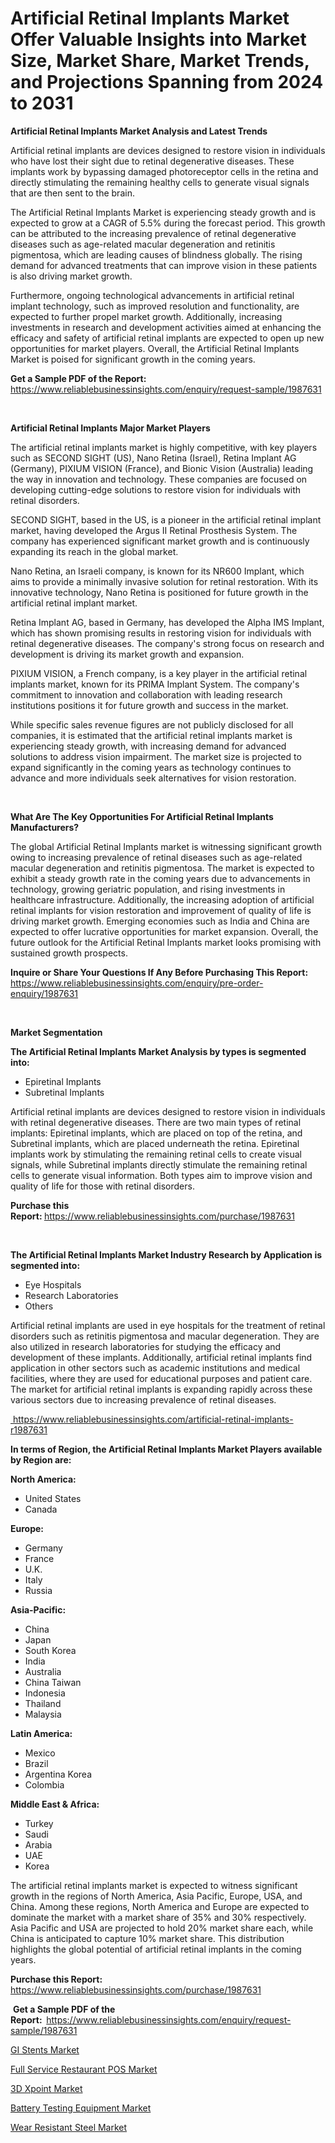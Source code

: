 <p><h1>Artificial Retinal Implants Market Offer Valuable Insights into Market Size, Market Share, Market Trends, and Projections Spanning from 2024 to 2031</h1></p><p><strong>Artificial Retinal Implants Market Analysis and Latest Trends</strong></p>
<p><p>Artificial retinal implants are devices designed to restore vision in individuals who have lost their sight due to retinal degenerative diseases. These implants work by bypassing damaged photoreceptor cells in the retina and directly stimulating the remaining healthy cells to generate visual signals that are then sent to the brain.</p><p>The Artificial Retinal Implants Market is experiencing steady growth and is expected to grow at a CAGR of 5.5% during the forecast period. This growth can be attributed to the increasing prevalence of retinal degenerative diseases such as age-related macular degeneration and retinitis pigmentosa, which are leading causes of blindness globally. The rising demand for advanced treatments that can improve vision in these patients is also driving market growth.</p><p>Furthermore, ongoing technological advancements in artificial retinal implant technology, such as improved resolution and functionality, are expected to further propel market growth. Additionally, increasing investments in research and development activities aimed at enhancing the efficacy and safety of artificial retinal implants are expected to open up new opportunities for market players. Overall, the Artificial Retinal Implants Market is poised for significant growth in the coming years.</p></p>
<p><strong>Get a Sample PDF of the Report:&nbsp;</strong> <a href="https://www.reliablebusinessinsights.com/enquiry/request-sample/1987631">https://www.reliablebusinessinsights.com/enquiry/request-sample/1987631</a></p>
<p>&nbsp;</p>
<p><strong>Artificial Retinal Implants Major Market Players</strong></p>
<p><p>The artificial retinal implants market is highly competitive, with key players such as SECOND SIGHT (US), Nano Retina (Israel), Retina Implant AG (Germany), PIXIUM VISION (France), and Bionic Vision (Australia) leading the way in innovation and technology. These companies are focused on developing cutting-edge solutions to restore vision for individuals with retinal disorders.</p><p>SECOND SIGHT, based in the US, is a pioneer in the artificial retinal implant market, having developed the Argus II Retinal Prosthesis System. The company has experienced significant market growth and is continuously expanding its reach in the global market.</p><p>Nano Retina, an Israeli company, is known for its NR600 Implant, which aims to provide a minimally invasive solution for retinal restoration. With its innovative technology, Nano Retina is positioned for future growth in the artificial retinal implant market.</p><p>Retina Implant AG, based in Germany, has developed the Alpha IMS Implant, which has shown promising results in restoring vision for individuals with retinal degenerative diseases. The company's strong focus on research and development is driving its market growth and expansion.</p><p>PIXIUM VISION, a French company, is a key player in the artificial retinal implants market, known for its PRIMA Implant System. The company's commitment to innovation and collaboration with leading research institutions positions it for future growth and success in the market.</p><p>While specific sales revenue figures are not publicly disclosed for all companies, it is estimated that the artificial retinal implants market is experiencing steady growth, with increasing demand for advanced solutions to address vision impairment. The market size is projected to expand significantly in the coming years as technology continues to advance and more individuals seek alternatives for vision restoration.</p></p>
<p>&nbsp;</p>
<p><strong>What Are The Key Opportunities For Artificial Retinal Implants Manufacturers?</strong></p>
<p><p>The global Artificial Retinal Implants market is witnessing significant growth owing to increasing prevalence of retinal diseases such as age-related macular degeneration and retinitis pigmentosa. The market is expected to exhibit a steady growth rate in the coming years due to advancements in technology, growing geriatric population, and rising investments in healthcare infrastructure. Additionally, the increasing adoption of artificial retinal implants for vision restoration and improvement of quality of life is driving market growth. Emerging economies such as India and China are expected to offer lucrative opportunities for market expansion. Overall, the future outlook for the Artificial Retinal Implants market looks promising with sustained growth prospects.</p></p>
<p><strong>Inquire or Share Your Questions If Any Before Purchasing This Report:</strong> <a href="https://www.reliablebusinessinsights.com/enquiry/pre-order-enquiry/1987631">https://www.reliablebusinessinsights.com/enquiry/pre-order-enquiry/1987631</a></p>
<p>&nbsp;</p>
<p><strong>Market Segmentation</strong></p>
<p><strong>The Artificial Retinal Implants Market Analysis by types is segmented into:</strong></p>
<p><ul><li>Epiretinal Implants</li><li>Subretinal Implants</li></ul></p>
<p><p>Artificial retinal implants are devices designed to restore vision in individuals with retinal degenerative diseases. There are two main types of retinal implants: Epiretinal implants, which are placed on top of the retina, and Subretinal implants, which are placed underneath the retina. Epiretinal implants work by stimulating the remaining retinal cells to create visual signals, while Subretinal implants directly stimulate the remaining retinal cells to generate visual information. Both types aim to improve vision and quality of life for those with retinal disorders.</p></p>
<p><strong>Purchase this Report:&nbsp;</strong><a href="https://www.reliablebusinessinsights.com/purchase/1987631">https://www.reliablebusinessinsights.com/purchase/1987631</a></p>
<p>&nbsp;</p>
<p><strong>The Artificial Retinal Implants Market Industry Research by Application is segmented into:</strong></p>
<p><ul><li>Eye Hospitals</li><li>Research Laboratories</li><li>Others</li></ul></p>
<p><p>Artificial retinal implants are used in eye hospitals for the treatment of retinal disorders such as retinitis pigmentosa and macular degeneration. They are also utilized in research laboratories for studying the efficacy and development of these implants. Additionally, artificial retinal implants find application in other sectors such as academic institutions and medical facilities, where they are used for educational purposes and patient care. The market for artificial retinal implants is expanding rapidly across these various sectors due to increasing prevalence of retinal diseases.</p></p>
<p><a href="https://www.reliablebusinessinsights.com/artificial-retinal-implants-r1987631">&nbsp;https://www.reliablebusinessinsights.com/artificial-retinal-implants-r1987631</a></p>
<p><strong>In terms of Region, the Artificial Retinal Implants Market Players available by Region are:</strong></p>
<p>
    <p> <strong> North America: </strong>
        <ul>
            <li>United States</li>
            <li>Canada</li>
        </ul>
        </p> 
    <p> <strong> Europe: </strong>
        <ul>
            <li>Germany</li>
            <li>France</li>
            <li>U.K.</li>
            <li>Italy</li>
            <li>Russia</li>
        </ul>
        </p> 
    <p> <strong> Asia-Pacific: </strong>
        <ul>
            <li>China</li>
            <li>Japan</li>
            <li>South Korea</li>
            <li>India</li>
            <li>Australia</li>
            <li>China Taiwan</li>
            <li>Indonesia</li>
            <li>Thailand</li>
            <li>Malaysia</li>
        </ul>
        </p> 
    <p> <strong> Latin America: </strong>
        <ul>
            <li>Mexico</li>
            <li>Brazil</li>
            <li>Argentina Korea</li>
            <li>Colombia</li>
        </ul>
        </p> 
    <p> <strong> Middle East & Africa: </strong>
        <ul>
            <li>Turkey</li>
            <li>Saudi</li>
            <li>Arabia</li>
            <li>UAE</li>
            <li>Korea</li>
        </ul>
    </p>
    </p>
<p><p>The artificial retinal implants market is expected to witness significant growth in the regions of North America, Asia Pacific, Europe, USA, and China. Among these regions, North America and Europe are expected to dominate the market with a market share of 35% and 30% respectively. Asia Pacific and USA are projected to hold 20% market share each, while China is anticipated to capture 10% market share. This distribution highlights the global potential of artificial retinal implants in the coming years.</p></p>
<p><strong>Purchase this Report: </strong><a href="https://www.reliablebusinessinsights.com/purchase/1987631">https://www.reliablebusinessinsights.com/purchase/1987631</a></p>
<p>&nbsp;<strong>Get a Sample PDF of the Report:&nbsp;&nbsp;</strong><a href="https://www.reliablebusinessinsights.com/enquiry/request-sample/1987631">https://www.reliablebusinessinsights.com/enquiry/request-sample/1987631</a></p>
<p><strong></strong></p>
<p><p><a href="https://github.com/drzsklfn31/Market-Research-Report-List-1/blob/main/gi-stents-market.md">GI Stents Market</a></p><p><a href="https://issuu.com/reportprime-2/docs/full-service-restaurant-pos-market-size-2030.pptx">Full Service Restaurant POS Market</a></p><p><a href="https://medium.com/@ruth.gibson8095/3d-xpoint-market-analysis-report-global-insights-by-region-type-750-gb-1-5-9e320d8dbbab">3D Xpoint Market</a></p><p><a href="https://medium.com/@oliver.rampling568768/battery-testing-equipment-market-share-and-new-trends-analysis-by-its-type-application-end-use-7bfd259bca81">Battery Testing Equipment Market</a></p><p><a href="https://www.linkedin.com/pulse/global-wear-resistant-steel-market-opportunities-forecast-period-xtece?trackingId=KL5h4iXGTzSzsYMaep5WTA%3D%3D">Wear Resistant Steel Market</a></p></p>